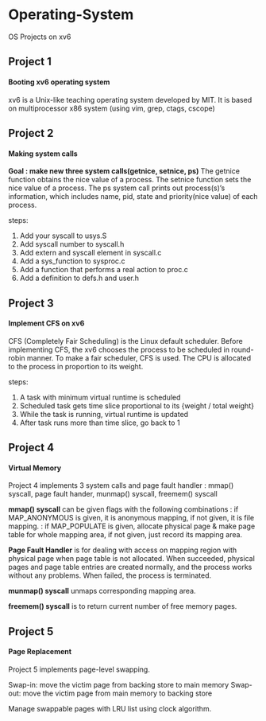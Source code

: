 # Operating-System
OS Projects on xv6

## Project 1
#### Booting xv6 operating system

xv6 is a Unix-like teaching operating system developed by MIT.
It is based on multiprocessor x86 system
(using vim, grep, ctags, cscope)


## Project 2
#### Making system calls

**Goal : make new three system calls(getnice, setnice, ps)**
The getnice function obtains the nice value of a process.
The setnice function sets the nice value of a process.
The ps system call prints out process(s)’s information, which includes name, pid, state and priority(nice value) of each process.

steps:
1. Add your syscall to usys.S
2. Add syscall number to syscall.h
3. Add extern and syscall element in syscall.c
4. Add a sys_function to sysproc.c
5. Add a function that performs a real action to proc.c
6. Add a definition to defs.h and user.h


## Project 3
#### Implement CFS on xv6

CFS (Completely Fair Scheduling) is the Linux default scheduler. 
Before implementing CFS, the xv6 chooses the process to be scheduled in round-robin manner.
To make a fair scheduler, CFS is used. The CPU is allocated to the process in proportion to its weight. 

steps:
1. A task with minimum virtual runtime is scheduled
2. Scheduled task gets time slice proportional to its {weight / total weight}
3. While the task is running, virtual runtime is updated
4. After task runs more than time slice, go back to 1


## Project 4
#### Virtual Memory
Project 4 implements 3 system calls and page fault handler
: mmap() syscall, page fault hander, munmap() syscall, freemem() syscall


**mmap() syscall** can be given flags with the following combinations
: if MAP_ANONYMOUS is given, it is anonymous mapping, if not given, it is file mapping.
: if MAP_POPULATE is given, allocate physical page & make page table for whole mapping area, if not given, just record its mapping area.

**Page Fault Handler** is for dealing with access on mapping region with physical page when page table is not allocated.
When succeeded, physical pages and page table entries are created normally, and the process works without any problems. When failed, the process is terminated.

**munmap() syscall** unmaps corresponding mapping area.

**freemem() syscall** is to return current number of free memory pages.


## Project 5
#### Page Replacement
Project 5 implements page-level swapping. 

Swap-in: move the victim page from backing store to main memory
Swap-out: move the victim page from main memory to backing store

Manage swappable pages with LRU list using clock algorithm. 